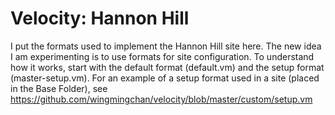 # Velocity: Hannon Hill

I put the formats used to implement the Hannon Hill site here. The new idea I am experimenting is to use formats for site configuration. To understand how it works, start with the default format (default.vm) and the setup format (master-setup.vm). For an example of a setup format used in a site (placed in the Base Folder), see https://github.com/wingmingchan/velocity/blob/master/custom/setup.vm